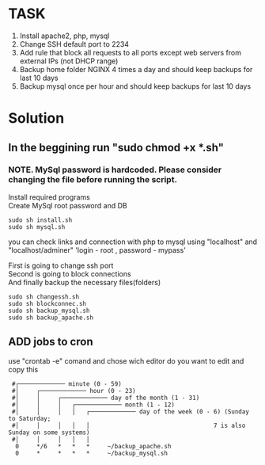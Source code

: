 # TASK
1. Install apache2, php, mysql
2. Change SSH default port to 2234
3. Add rule that block all requests to all ports except web servers from external IPs (not DHCP range)
4. Backup home folder NGINX 4 times a day and should keep backups for last 10 days
5. Backup mysql once per hour and should keep backups for last 10 days

# Solution
## In the beggining run "sudo chmod +x *.sh"
### NOTE. MySql password is hardcoded. Please consider changing the file before running the script.

Install required programs  
Create MySql root password and DB

    sudo sh install.sh
    sudo sh mysql.sh
    
you can check links and connection with php to mysql using "localhost" and "localhost/adminer" 'login - root , password - mypass'

First is going to change ssh port  
Second is going to block connections  
And finally backup the necessary files(folders)

    sudo sh changessh.sh
    sudo sh blockconnec.sh
    sudo sh backup_mysql.sh
    sudo sh backup_apache.sh

## ADD jobs to cron

use "crontab -e" comand and chose wich editor do you want to edit and copy this
    
     #┌───────────── minute (0 - 59)
     #│     ┌───────────── hour (0 - 23)
     #│     │     ┌───────────── day of the month (1 - 31)
     #│     │     │   ┌───────────── month (1 - 12)
     #│     │     │   │   ┌───────────── day of the week (0 - 6) (Sunday to Saturday;
     #│     │     │   │   │                                   7 is also Sunday on some systems)
     #│     │     │   │   │
      0     */6   *   *   *     ~/backup_apache.sh
      0     *     *   *   *     ~/backup_mysql.sh
